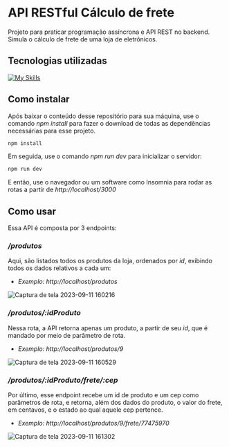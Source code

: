 # API RESTful Cálculo de frete
Projeto para praticar programação assíncrona e API REST no backend. Simula o cálculo de frete de uma loja de eletrônicos.
## Tecnologias utilizadas
[![My Skills](https://skillicons.dev/icons?i=js,nodejs,express)](https://skillicons.dev)
## Como instalar
Após baixar o conteúdo desse repositório para sua máquina, use o comando *npm install* para fazer o download de todas as dependências necessárias para esse projeto.
```ruby
npm install
```
Em seguida, use o comando *npm run dev* para inicializar o servidor:
```ruby
npm run dev
```
E então, use o navegador ou um software como Insomnia para rodar as rotas a partir de *http://localhost/3000*
## Como usar
Essa API é composta por 3 endpoints:
### */produtos*
Aqui, são listados todos os produtos da loja, ordenados por *id*, exibindo todos os dados relativos a cada um:

- *Exemplo: http://localhost/produtos*

![Captura de tela 2023-09-11 160216](https://github.com/PauloSJennings/api-calculo-de-frete/assets/139507454/69f22365-0230-49d2-a619-d4593e700b14)

### */produtos/:idProduto*
Nessa rota, a API retorna apenas um produto, a partir de seu *id*, que é mandado por meio de parâmetro de rota.

- *Exemplo: http://localhost/produtos/9*

![Captura de tela 2023-09-11 160529](https://github.com/PauloSJennings/api-calculo-de-frete/assets/139507454/3c6f8611-ddc6-4ae1-9ef8-6f21a325813d)

### */produtos/:idProduto/frete/:cep*
Por último, esse endpoint recebe um id de produto e um cep como parâmetros de rota, e retorna, além dos dados do produto, o valor do frete, em centavos, e o estado ao qual aquele cep pertence.

- *Exemplo: http://localhost/produtos/9/frete/77475970*

![Captura de tela 2023-09-11 161302](https://github.com/PauloSJennings/api-calculo-de-frete/assets/139507454/23483d61-b38f-4f70-92cd-a6bfc11216d9)
